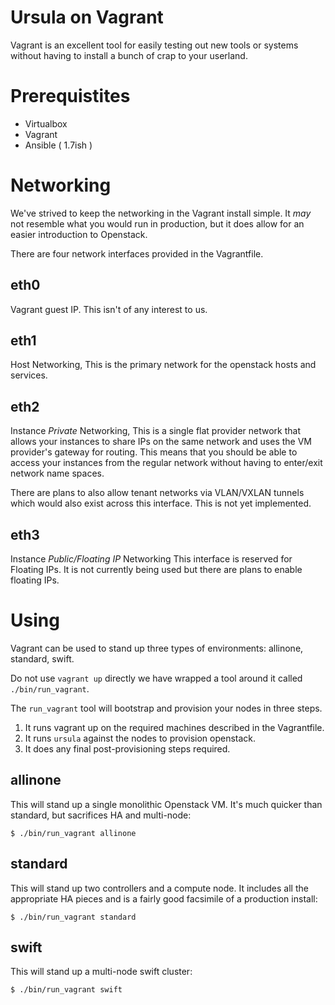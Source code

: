 Ursula on Vagrant
=================

Vagrant is an excellent tool for easily testing out new tools or systems without having to install a bunch of crap to your userland.

Prerequistites
==============

* Virtualbox
* Vagrant
* Ansible ( 1.7ish )

Networking
==========

We've strived to keep the networking in the Vagrant install simple.  It _may_ not resemble what you would run in production,  but it does allow for an easier introduction to Openstack.

There are four network interfaces provided in the Vagrantfile.

eth0
----

Vagrant guest IP.  This isn't of any interest to us.

eth1
----

Host Networking,  This is the primary network for the openstack hosts and services.

eth2
----

Instance _Private_ Networking,  This is a single flat provider network that allows your instances to share IPs on the same network and uses the VM provider's gateway for routing.   This means that you should be able to access your instances from the regular network without having to enter/exit network name spaces.

There are plans to also allow tenant networks via VLAN/VXLAN tunnels which would also exist across this interface.  This is not yet implemented.

eth3
----

Instance _Public/Floating IP_ Networking  This interface is reserved for Floating IPs.   It is not currently being used but there are plans to enable floating IPs.

Using
=====

Vagrant can be used to stand up three types of environments:  allinone, standard, swift.

Do not use `vagrant up` directly we have wrapped a tool around it called `./bin/run_vagrant`.

The `run_vagrant` tool will bootstrap and provision your nodes in three steps.

1. It runs vagrant up on the required machines described in the Vagrantfile.
2. It runs `ursula` against the nodes to provision openstack.
3. It does any final post-provisioning steps required.

allinone
--------

This will stand up a single monolithic Openstack VM.  It's much quicker than standard, but sacrifices HA and multi-node:

```
$ ./bin/run_vagrant allinone
```

standard
--------

This will stand up two controllers and a compute node.  It includes all the appropriate HA pieces and is a fairly good facsimile of a production install:

```
$ ./bin/run_vagrant standard
```

swift
-----

This will stand up a multi-node swift cluster:

```
$ ./bin/run_vagrant swift
```
